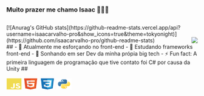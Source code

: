 ### Muito prazer me chamo Isaac 👨‍💻👋
##
<div>
[![Anurag's GitHub stats](https://github-readme-stats.vercel.app/api?username=isaacarvalho-pro&show_icons=true&theme=tokyonight)](https://github.com/isaacarvalho-pro/github-readme-stats)
 <img align="right" src="https://gifs.eco.br/wp-content/uploads/2022/06/gifs-do-sasuke-rinnegan-12.gif">
</div>
##
- 🔭 Atualmente me esforçando no front-end
- 🌱 Estudando frameworks front-end
- 💭 Sonhando em ser Dev da minha própia big tech
- ⚡ Fun fact: A primeira linguagem de programação que tive contato foi C# por causa da Unity
##

<div style="display: inline_block"><br>
  <img align="center" alt="Rafa-Js" height="30" width="40" src="https://raw.githubusercontent.com/devicons/devicon/master/icons/javascript/javascript-plain.svg">
  <img align="center" alt="Rafa-HTML" height="30" width="40" src="https://raw.githubusercontent.com/devicons/devicon/master/icons/html5/html5-original.svg">
  <img align="center" alt="Rafa-CSS" height="30" width="40" src="https://raw.githubusercontent.com/devicons/devicon/master/icons/css3/css3-original.svg">
  <img align="center" alt="Rafa-Python" height="30" width="40" src="https://raw.githubusercontent.com/devicons/devicon/master/icons/python/python-original.svg">

